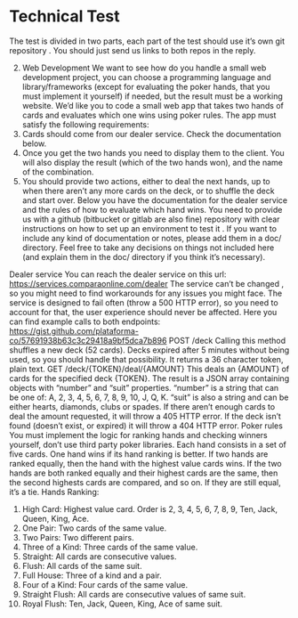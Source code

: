 # Technical Test
The test is divided in two parts, each part of the test should use it’s own git repository . You
should just send us links to both repos in the reply.

2. Web Development
We want to see how do you handle a small web development project, you can choose a
programming language and library/frameworks (except for evaluating the poker hands, that you
must implement it yourself) if needed, but the result must be a working website.
We’d like you to code a small web app that takes two hands of cards and evaluates which one
wins using poker rules.
The app must satisfy the following requirements:
1. Cards should come from our dealer service. Check the documentation below.
2. Once you get the two hands you need to display them to the client. You will also display
the result (which of the two hands won), and the name of the combination.
3. You should provide two actions, either to deal the next hands, up to when there aren’t
any more cards on the deck, or to shuffle the deck and start over.
Below you have the documentation for the dealer service and the rules of how to evaluate which
hand wins. You need to provide us with a github (bitbucket or gitlab are also fine) repository
with clear instructions on how to set up an environment to test it . If you want to include any
kind of documentation or notes, please add them in a doc/ directory.
Feel free to take any decisions on things not included here (and explain them in the doc/
directory if you think it’s necessary).


Dealer service
You can reach the dealer service on this url: https://services.comparaonline.com/dealer
The service can’t be changed , so you might need to find workarounds for any issues you
might face.
The service is designed to fail often (throw a 500 HTTP error), so you need to account for
that, the user experience should never be affected.
Here you can find example calls to both endpoints:
https://gist.github.com/plataforma-co/57691938b63c3c29418a9bf5dca7b896
POST /deck
Calling this method shuffles a new deck (52 cards). Decks expired after 5 minutes without being
used, so you should handle that possibility. It returns a 36 character token, plain text.
GET /deck/{TOKEN}/deal/{AMOUNT}
This deals an {AMOUNT} of cards for the specified deck {TOKEN}. The result is a JSON array
containing objects with “number” and “suit” properties. “number” is a string that can be one of: A,
2, 3, 4, 5, 6, 7, 8, 9, 10, J, Q, K. “suit” is also a string and can be either hearts, diamonds, clubs
or spades.
If there aren’t enough cards to deal the amount requested, it will throw a 405 HTTP error.
If the deck isn’t found (doesn’t exist, or expired) it will throw a 404 HTTP error.
Poker rules
You must implement the logic for ranking hands and checking winners yourself, don’t
use third party poker libraries.
Each hand consists in a set of five cards.
One hand wins if its hand ranking is better.
If two hands are ranked equally, then the hand with the highest value cards wins.
If the two hands are both ranked equally and their highest cards are the same, then the second
highests cards are compared, and so on.
If they are still equal, it’s a tie.
Hands Ranking:
1. High Card: Highest value card. Order is 2, 3, 4, 5, 6, 7, 8, 9, Ten, Jack, Queen, King,
Ace.
2. One Pair: Two cards of the same value.
3. Two Pairs: Two different pairs.
4. Three of a Kind: Three cards of the same value.
5. Straight: All cards are consecutive values.
6. Flush: All cards of the same suit.
7. Full House: Three of a kind and a pair.
8. Four of a Kind: Four cards of the same value.
9. Straight Flush: All cards are consecutive values of same suit.
10. Royal Flush: Ten, Jack, Queen, King, Ace of same suit.
